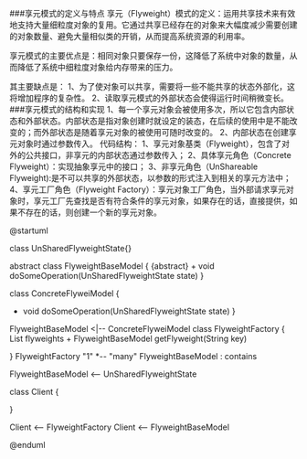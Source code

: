 ###享元模式的定义与特点
享元（Flyweight）模式的定义：运用共享技术来有效地支持大量细粒度对象的复用。它通过共享已经存在的对象来大幅度减少需要创建的对象数量、避免大量相似类的开销，从而提高系统资源的利用率。

享元模式的主要优点是：相同对象只要保存一份，这降低了系统中对象的数量，从而降低了系统中细粒度对象给内存带来的压力。

其主要缺点是：
1、为了使对象可以共享，需要将一些不能共享的状态外部化，这将增加程序的复杂性。
2、读取享元模式的外部状态会使得运行时间稍微变长。
###享元模式的结构和实现
1、每一个享元对象会被使用多次，所以它包含内部状态和外部状态。内部状态是指对象创建时就设定的装态，在后续的使用中是不能改变的；而外部状态是随着享元对象的被使用可随时改变的。
2、内部状态在创建享元对象时通过参数传入。
代码结构：
1、享元对象基类（Flyweight），包含了对外的公共接口，非享元的内部状态通过参数传入；
2、具体享元角色（Concrete Flyweight）：实现抽象享元中的接口；
3、非享元角色（UnShareable Flyweight):是不可以共享的外部状态，以参数的形式注入到相关的享元方法中；
4、享元工厂角色（Flyweight Factory）：享元对象工厂角色，当外部请求享元对象时，享元工厂先查找是否有符合条件的享元对象，如果存在的话，直接提供，如果不存在的话，则创建一个新的享元对象。

@startuml

class UnSharedFlyweightState{}

abstract class FlyweightBaseModel { 
  {abstract} + void doSomeOperation(UnSharedFlyweightState state)
}

class ConcreteFlyweiModel {
+ void doSomeOperation(UnSharedFlyweightState state)
  }

FlyweightBaseModel <|-- ConcreteFlyweiModel 
class FlyweightFactory {
   List<FlyweightBaseModel> flyweights
    + FlyweightBaseModel getFlyweight(String key)

}
FlyweightFactory "1" *-- "many" FlyweightBaseModel : contains

FlyweightBaseModel <-- UnSharedFlyweightState

class Client {
  
}

Client <-- FlyweightFactory
Client <-- FlyweightBaseModel
 

@enduml
